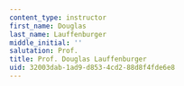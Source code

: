 ```yaml
---
content_type: instructor
first_name: Douglas
last_name: Lauffenburger
middle_initial: ''
salutation: Prof.
title: Prof. Douglas Lauffenburger
uid: 32003dab-1ad9-d853-4cd2-88d8f4fde6e8
---
```

